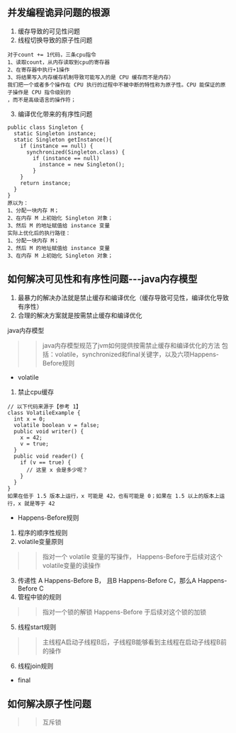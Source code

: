 ## 并发编程诡异问题的根源
1. 缓存导致的可见性问题
2. 线程切换导致的原子性问题
```
对于count += 1代码，三条cpu指令
1、读取count，从内存读取到cpu的寄存器
2、在寄存器中执行+1操作
3、将结果写入内存缓存机制导致可能写入的是 CPU 缓存而不是内存）
我们把一个或者多个操作在 CPU 执行的过程中不被中断的特性称为原子性。CPU 能保证的原子操作是 CPU 指令级别的
，而不是高级语言的操作符；
```
3. 编译优化带来的有序性问题
```
public class Singleton {
  static Singleton instance;
  static Singleton getInstance(){
    if (instance == null) {
      synchronized(Singleton.class) {
        if (instance == null)
          instance = new Singleton();
        }
    }
    return instance;
  }
}
原以为：
1、分配一块内存 M；
2、在内存 M 上初始化 Singleton 对象；
3、然后 M 的地址赋值给 instance 变量
实际上优化后的执行路径：
1、分配一块内存 M；
2、然后 M 的地址赋值给 instance 变量
3、在内存 M 上初始化 Singleton 对象；
```

## 如何解决可见性和有序性问题---java内存模型
1. 最暴力的解决办法就是禁止缓存和编译优化（缓存导致可见性，编译优化导致有序性）
2. 合理的解决方案就是按需禁止缓存和编译优化

java内存模型
>> java内存模型规范了jvm如何提供按需禁止缓存和编译优化的方法
包括：volatile，synchronized和final关键字，以及六项Happens-Before规则

*  volatile
1. 禁止cpu缓存
```
// 以下代码来源于【参考 1】
class VolatileExample {
  int x = 0;
  volatile boolean v = false;
  public void writer() {
    x = 42;
    v = true;
  }
  public void reader() {
    if (v == true) {
      // 这里 x 会是多少呢？
    }
  }
}
如果在低于 1.5 版本上运行，x 可能是 42，也有可能是 0；如果在 1.5 以上的版本上运行，x 就是等于 42
```

* Happens-Before规则
1. 程序的顺序性规则
2. volatile变量原则
>> 指对一个 volatile 变量的写操作， Happens-Before于后续对这个volatile变量的读操作

3. 传递性 A Happens-Before B， 且B Happens-Before C，那么A  Happens-Before C
4. 管程中锁的规则
>> 指对一个锁的解锁 Happens-Before 于后续对这个锁的加锁

5. 线程start规则
>> 主线程A启动子线程B后，子线程B能够看到主线程在启动子线程B前的操作


6. 线程join规则

* final

## 如何解决原子性问题
>> 互斥锁



